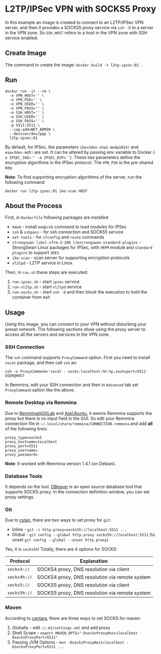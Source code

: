 # L2TP/IPSec VPN with SOCKS5 Proxy

In this example an image is created to connect to an L2TP/IPSec VPN server, 
and then it provides a SOCKS5 proxy service via `ssh -D` to a server in the VPN zone.
So `SSH_HOST` refers to a host in the VPN zone with SSH service enabled. 

## Create Image

The command to create the image: `docker build -t l2tp-ipsec:01 .`

## Run

```
docker run -it --rm \
  -e VPN_HOST='' \
  -e VPN_PSK='' \
  -e VPN_USER='' \
  -e VPN_PASS='' \
  -e SSH_HOST='' \
  -e SSH_USER='' \
  -e SSH_PASS='' \
  -p 5511:5511 \
  --cap-add=NET_ADMIN \
  --device=/dev/ppp \
  l2tp-ipsec:01
```

By default, for IPSec, the parameters `ike=3des-sha1-modp1024!` and `esp=3des-md5!` are set. 
It can be altered by passing env variable to Docker (`-e IPSEC_IKE='' -e IPSEC_ESP=''`). 
These two parameters define the encryption algorithms in the IPSec protocol.
The `VPN_PSK` is the pre-shared key.

**Note**: To find supporting encryption algorithms of the server, run the following command:

`docker run l2tp-ipsec:01 ike-scan HOST`

## About the Process

First, in `Dockerfile` following packages are installed:

- `kmod` - install `modprob` command to load modules for IPSec
- `ssh` & `sshpass` - for ssh connection and SOCKS5 service
- `net-tools` - for `ifconfig` and `route` commands
- `strongswan libnl-xfrm-3-200 libstrongswan-standard-plugins` - StrongSwan Linux packages for IPSec, with `XRFM` module and `standard plugins` to support `3DES`
- `ike-scan` - scan server for supporting encryption protocols
- `xl2tpd` - L2TP service in Linux

Then, in `run.sh` these steps are executed:

1. `run-ipsec.sh` - start `ipsec` service
2. `run-xl2tp.sh` - start `xl2tpd` service
3. `run-socks.sh` - start `ssh -D` and then block the execution to hold the container from exit


## Usage

Using this image, you can connect to your VPN without disturbing your preset network.
The following sections show using the proxy server to access all the servers and services in the VPN zone.

### SSH Connection

The `ssh` command supports `ProxyCommand` option. First you need to install `socat` package, and then call `ssh` as:

`ssh -o ProxyCommand='socat - socks:localhost:%h:%p,socksport=5511' USER@HOST`

In Remmina, edit your SSH connection and then in `Advanced` tab set `ProxyCommand` option like the above.


### Remote Desktop via Remmina

Due to [Remmina@GitLab](https://gitlab.com/Remmina/Remmina/issues/2046) and 
[AskUbuntu](https://askubuntu.com/questions/532676/rdp-client-for-ubuntu-with-proxy), it seems Remmina supports the proxy 
but there is no input field in the GUI. So edit your Remmina connection file in 
`~/.local/share/remmina/CONNECTION.remmina` and add **all** of the following lines:

```
proxy_type=socks5
proxy_hostname=localhost
proxy_port=5511
proxy_username=
proxy_password=
```

**Note**: It worked with Remmina version 1.4.1 (on Debian).


### Database Tools

It depends on the tool. [DBeaver](https://dbeaver.io/) is an open source database tool that supports SOCKS proxy. 
In the connection definition window, you can set proxy settings.


### Git

Due to [cstan](https://cstan.io/?p=11673&lang=en), there are two ways to set proxy for `git`:

- Inline - `git -c http.proxy=socks5h://localhost:5511 ...`
- Global - `git config --global http.proxy socks5h://localhost:5511` (to unset `git config --global --unset http.proxy`)

Yes, it is `socks5h`! Totally, there are 4 options for SOCKS:

| Protocol     | Explanation
|--------------|-------------
| `socks4://`  | SOCKS4 proxy, DNS resolution via client
| `socks4h://` | SOCKS4 proxy, DNS resolution via remote system
| `socks5://`  | SOCKS5 proxy, DNS resolution via client
| `socks5h://` | SOCKS5 proxy, DNS resolution via remote system


### Maven

According to [cantara](https://wiki.cantara.no/display/dev/Smoother+Development+with+Maven+FAQ#SmootherDevelopmentwithMavenFAQ-Howtouseasocksproxy),
there are three ways to set SOCKS for maven:

1. Globally - edit `~/.m2/settings.xml` and add proxy
2. Shell Scope - `export MAVEN_OPTS="-DsocksProxyHost=localhost -DsocksProxyPort=5511"`
3. Passing JVM Options - `mvn -DsocksProxyHost=localhost -DsocksProxyPort=5511 ...`
